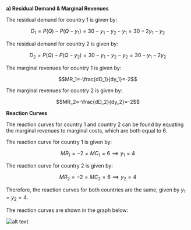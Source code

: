 

**a) Residual Demand & Marginal Revenues**

The residual demand for country 1 is given by: 

$$D_1=P(Q)-P(Q-y_1)=30-y_1-y_2-y_1=30-2y_1-y_2$$

The residual demand for country 2 is given by: 

$$D_2=P(Q)-P(Q-y_2)=30-y_1-y_2-y_2=30-y_1-2y_2$$

The marginal revenues for country 1 is given by: 

$$MR_1=-\frac{dD_1}{dy_1}=-2$$

The marginal revenues for country 2 is given by: 

$$MR_2=-\frac{dD_2}{dy_2}=-2$$

**Reaction Curves**

The reaction curves for country 1 and country 2 can be found by equating the marginal revenues to marginal costs, which are both equal to 6.

The reaction curve for country 1 is given by: 

$$MR_1=-2=MC_1=6 \implies y_1=4$$

The reaction curve for country 2 is given by: 

$$MR_2=-2=MC_2=6 \implies y_2=4$$

Therefore, the reaction curves for both countries are the same, given by $y_1=y_2=4$.

The reaction curves are shown in the graph below:

![alt text](https://github.com/lukebob/econ_questions/blob/master/reaction_curves.png?raw=true "Reaction Curves")